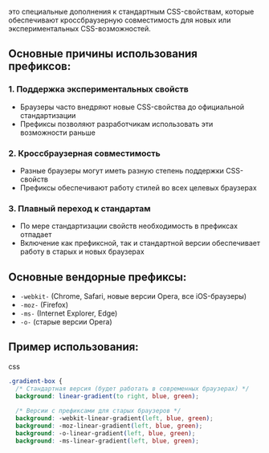 это специальные дополнения к стандартным CSS-свойствам, которые обеспечивают кроссбраузерную совместимость для новых или экспериментальных CSS-возможностей.

## Основные причины использования префиксов:

### 1. Поддержка экспериментальных свойств

- Браузеры часто внедряют новые CSS-свойства до официальной стандартизации
- Префиксы позволяют разработчикам использовать эти возможности раньше

### 2. Кроссбраузерная совместимость

- Разные браузеры могут иметь разную степень поддержки CSS-свойств
- Префиксы обеспечивают работу стилей во всех целевых браузерах

### 3. Плавный переход к стандартам

- По мере стандартизации свойств необходимость в префиксах отпадает
- Включение как префиксной, так и стандартной версии обеспечивает работу в старых и новых браузерах

## Основные вендорные префиксы:

- `-webkit-` (Chrome, Safari, новые версии Opera, все iOS-браузеры)
- `-moz-` (Firefox)
- `-ms-` (Internet Explorer, Edge)
- `-o-` (старые версии Opera)

## Пример использования:

css

```css
.gradient-box {
  /* Стандартная версия (будет работать в современных браузерах) */
  background: linear-gradient(to right, blue, green);
  
  /* Версии с префиксами для старых браузеров */
  background: -webkit-linear-gradient(left, blue, green);
  background: -moz-linear-gradient(left, blue, green);
  background: -o-linear-gradient(left, blue, green);
  background: -ms-linear-gradient(left, blue, green);
```